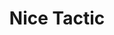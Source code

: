 ---
layout: tactic
title: "Nice Tactic"
tags:
  - test
  - automation
t-sort: "Awesome Tactic"
t-type: "Sustainable tactic"
categories:
  - cloud-computing
t-description: "This is a test tactic for validation."
t-participant: "Testerdd"
t-artifact: "Test Artifact"
t-context: "Testing"
t-feature: "Test Feature"
t-intent: "Test Intent"
t-targetQA: "Test QAss"
t-relatedQA: "Relateddddd QA"
t-measuredimpact: "Test Impact"
t-intentmeasure: "Test Intent Measure"
t-countermeasure: "Test Countermeasure"
t-source: "Test Source"
t-source-doi: "10.1234/testdoi"
t-diagram: "diagram.png"
---